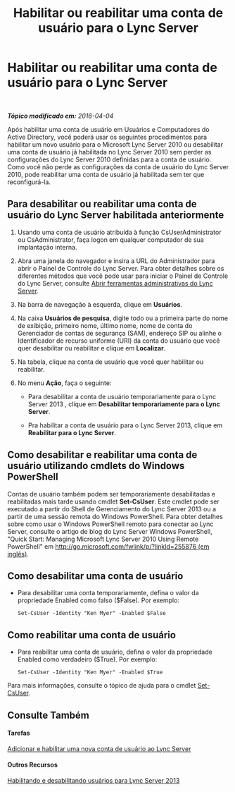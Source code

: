 ﻿---
title: Habilitar ou reabilitar uma conta de usuário para o Lync Server
TOCTitle: Habilitar ou reabilitar uma conta de usuário para o Lync Server
ms:assetid: 12497d00-f665-4a97-be68-854c5a8be4fc
ms:mtpsurl: https://technet.microsoft.com/pt-br/library/Gg429696(v=OCS.15)
ms:contentKeyID: 49305936
ms.date: 05/19/2016
mtps_version: v=OCS.15
ms.translationtype: HT
---

# Habilitar ou reabilitar uma conta de usuário para o Lync Server

 

_**Tópico modificado em:** 2016-04-04_

Após habilitar uma conta de usuário em Usuários e Computadores do Active Directory, você poderá usar os seguintes procedimentos para habilitar um novo usuário para o Microsoft Lync Server 2010 ou desabilitar uma conta de usuário já habilitada no Lync Server 2010 sem perder as configurações do Lync Server 2010 definidas para a conta de usuário. Como você não perde as configurações da conta de usuário do Lync Server 2010, pode reabilitar uma conta de usuário já habilitada sem ter que reconfigurá-la.

## Para desabilitar ou reabilitar uma conta de usuário do Lync Server habilitada anteriormente

1.  Usando uma conta de usuário atribuída à função CsUserAdministrator ou CsAdministrator, faça logon em qualquer computador de sua implantação interna.

2.  Abra uma janela do navegador e insira a URL do Administrador para abrir o Painel de Controle do Lync Server. Para obter detalhes sobre os diferentes métodos que você pode usar para iniciar o Painel de Controle do Lync Server, consulte [Abrir ferramentas administrativas do Lync Server](lync-server-2013-open-lync-server-administrative-tools.md).

3.  Na barra de navegação à esquerda, clique em **Usuários**.

4.  Na caixa **Usuários de pesquisa**, digite todo ou a primeira parte do nome de exibição, primeiro nome, último nome, nome de conta do Gerenciador de contas de segurança (SAM), endereço SIP ou alinhe o Identificador de recurso uniforme (URI) da conta do usuário que você quer desabilitar ou reabilitar e clique em **Localizar**.

5.  Na tabela, clique na conta de usuário que você quer habilitar ou reabilitar.

6.  No menu **Ação**, faça o seguinte:
    
      - Para desabilitar a conta de usuário temporariamente para o Lync Server 2013 , clique em **Desabilitar temporariamente para o Lync Server**.
    
      - Pra habilitar a conta de usuário para o Lync Server 2013, clique em **Reabilitar para o Lync Server**.

## Como desabilitar e reabilitar uma conta de usuário utilizando cmdlets do Windows PowerShell

Contas de usuário também podem ser temporariamente desabilitadas e reabilitadas mais tarde usando cmdlet **Set-CsUser**. Este cmdlet pode ser executado a partir do Shell de Gerenciamento do Lync Server 2013 ou a partir de uma sessão remota do Windows PowerShell. Para obter detalhes sobre como usar o Windows PowerShell remoto para conectar ao Lync Server, consulte o artigo de blog do Lync Server Windows PowerShell, "Quick Start: Managing Microsoft Lync Server 2010 Using Remote PowerShell" em [http://go.microsoft.com/fwlink/p/?linkId=255876 (em inglês)](http://go.microsoft.com/fwlink/p/?linkid=255876).

## Como desabilitar uma conta de usuário

  - Para desabilitar uma conta temporariamente, defina o valor da propriedade Enabled como falso ($False). Por exemplo:
    
        Set-CsUser -Identity "Ken Myer" -Enabled $False

## Como reabilitar uma conta de usuário

  - Para reabilitar uma conta de usuário, defina o valor da propriedade Enabled como verdadeiro ($True). Por exemplo:
    
        Set-CsUser -Identity "Ken Myer" -Enabled $True

Para mais informações, consulte o tópico de ajuda para o cmdlet [Set-CsUser](set-csuser.md).

## Consulte Também

#### Tarefas

[Adicionar e habilitar uma nova conta de usuário ao Lync Server](lync-server-2013-add-and-enable-user-account-for-lync-server.md)  

#### Outros Recursos

[Habilitando e desabilitando usuários para Lync Server 2013](lync-server-2013-enabling-and-disabling-users-for-lync-server.md)

